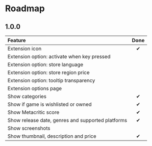 # Roadmap

## 1.0.0

| Feature | Done |
| :-- | :--: |
| Extension icon | ✔ |
| Extension option: activate when key pressed ||
| Extension option: store language ||
| Extension option: store region price ||
| Extension option: tooltip transparency ||
| Extension options page ||
| Show categories | ✔ |
| Show if game is wishlisted or owned | ✔ |
| Show Metacritic score | ✔ |
| Show release date, genres and supported platforms | ✔ |
| Show screenshots ||
| Show thumbnail, description and price | ✔ |